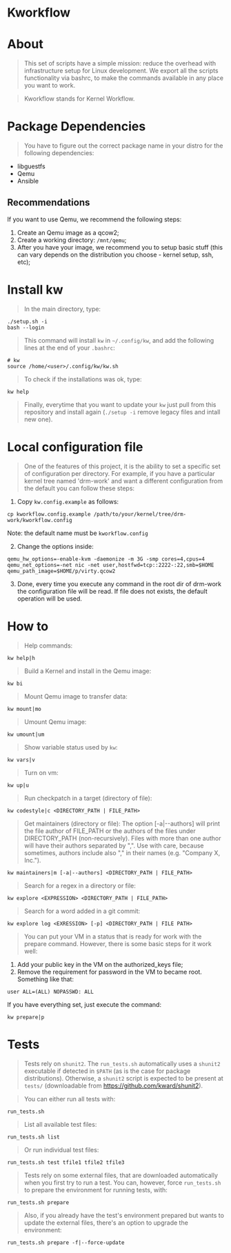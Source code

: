 # Kworkflow

# About

> This set of scripts have a simple mission: reduce the overhead with
infrastructure setup for Linux development. We export all the scripts
functionality via bashrc, to make the commands available in any place you want
to work.

> Kworkflow stands for Kernel Workflow.

# Package Dependencies

> You have to figure out the correct package name in your distro for the
following dependencies:

* libguestfs
* Qemu
* Ansible

## Recommendations

If you want to use Qemu, we recommend the following steps:

1) Create an Qemu image as a qcow2;
2) Create a working directory: `/mnt/qemu`;
3) After you have your image, we recommend you to setup basic stuff (this
   can vary depends on the distribution you choose - kernel setup, ssh, etc);

# Install kw

> In the main directory, type:

```
./setup.sh -i
bash --login
```

> This command will install `kw` in
`~/.config/kw`, and add the following lines at the end of
your `.bashrc`:

```
# kw
source /home/<user>/.config/kw/kw.sh
```

> To check if the installations was ok, type:

```
kw help
```

> Finally, everytime that you want to update your `kw` just
pull from this repository and install again (`./setup -i` remove legacy files
and intall new one).

# Local configuration file

> One of the features of this project, it is the ability to set a specific set
of configuration per directory. For example, if you have a particular kernel
tree named 'drm-work' and want a different configuration from the default you
can follow these steps:

1) Copy `kw.config.example` as follows:

```
cp kworkflow.config.example /path/to/your/kernel/tree/drm-work/kworkflow.config
```
Note: the default name must be `kworkflow.config`

2) Change the options inside:

```
qemu_hw_options=-enable-kvm -daemonize -m 3G -smp cores=4,cpus=4
qemu_net_options=-net nic -net user,hostfwd=tcp::2222-:22,smb=$HOME
qemu_path_image=$HOME/p/virty.qcow2
```

3) Done, every time you execute any command in the root dir of drm-work the
configuration file will be read. If file does not exists, the default operation
will be used.

# How to

> Help commands:

```
kw help|h
```

> Build a Kernel and install in the Qemu image:

```
kw bi
```

> Mount Qemu image to transfer data:

```
kw mount|mo
```

> Umount Qemu image:

```
kw umount|um
```

> Show variable status used by `kw`:

```
kw vars|v
```

> Turn on vm:

```
kw up|u
```

> Run checkpatch in a target (directory of file):

```
kw codestyle|c <DIRECTORY_PATH | FILE_PATH>
```

> Get maintainers (directory or file):
> The option [-a|--authors] will print the file author of FILE_PATH or
> the authors of the files under DIRECTORY_PATH (non-recursively). Files
> with more than one author will have their authors separated by ",".
> Use with care, because sometimes, authors include also "," in their
> names (e.g. "Company X, Inc.").
```
kw maintainers|m [-a|--authors] <DIRECTORY_PATH | FILE_PATH>
```

> Search for a regex in a directory or file:

```
kw explore <EXPRESSION> <DIRECTORY_PATH | FILE_PATH>
```

> Search for a word added in a git commit:

```
kw explore log <EXRESSION> [-p] <DIRECTORY_PATH | FILE PATH>
```

> You can put your VM in a status that is ready for work with the prepare
command. However, there is some basic steps for it work well:

1. Add your public key in the VM on the authorized_keys file;
2. Remove the requirement for password in the VM to became root. Something like
  that:

```
user ALL=(ALL) NOPASSWD: ALL
```

If you have everything set, just execute the command:

```
kw prepare|p
```

# Tests

> Tests rely on `shunit2`. The `run_tests.sh` automatically uses a
> `shunit2` executable if detected in `$PATH` (as is the case for
> package distributions).  Otherwise, a `shunit2` script is expected to
> be present at `tests/` (downloadable from https://github.com/kward/shunit2).

> You can either run all tests with:

```
run_tests.sh
```

> List all available test files:

```
run_tests.sh list
```

> Or run individual test files:

```
run_tests.sh test tfile1 tfile2 tfile3
```

> Tests rely on some external files, that are downloaded automatically when you
> first try to run a test. You can, however, force `run_tests.sh` to prepare
> the environment for running tests, with:

```
run_tests.sh prepare
```

> Also, if you already have the test's environment prepared but wants to update
> the external files, there's an option to upgrade the environment:

```
run_tests.sh prepare -f|--force-update
```
